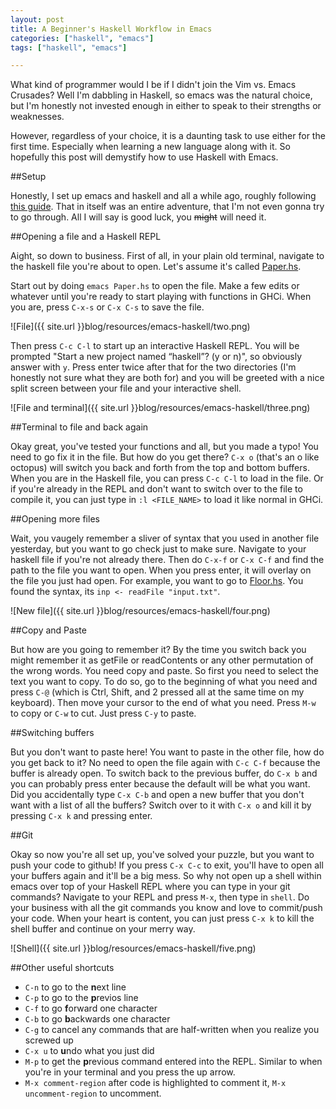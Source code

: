 ```yaml
---
layout: post
title: A Beginner's Haskell Workflow in Emacs
categories: ["haskell", "emacs"]
tags: ["haskell", "emacs"]

---
```


What kind of programmer would I be if I didn't join the Vim vs. Emacs Crusades? Well I'm dabbling in Haskell, so emacs was the natural choice, but I'm honestly not invested enough in either to speak to their strengths or weaknesses. 

However, regardless of your choice, it is a daunting task to use either for the first time. Especially when learning a new language along with it. So hopefully this post will demystify how to use Haskell with Emacs. 


##Setup

Honestly, I set up emacs and haskell and all a while ago, roughly following [this guide](https://github.com/serras/emacs-haskell-tutorial/blob/master/tutorial.md). That in itself was an entire adventure, that I'm not even gonna try to go through. All I will say is good luck, you ~~might~~ will need it.

##Opening a file and a Haskell REPL

Aight, so down to business. First of all, in your plain old terminal, navigate to the haskell file you're about to open. Let's assume it's called [Paper.hs](https://github.com/2016rshah/adventofcode/blob/master/day2/Paper.hs). 

Start out by doing `emacs Paper.hs` to open the file. Make a few edits or whatever until you're ready to start playing with functions in GHCi. When you are, press `C-x-s` or `C-x C-s` to save the file. 

![File]({{ site.url }}blog/resources/emacs-haskell/two.png)

Then press `C-c C-l` to start up an interactive Haskell REPL. You will be prompted "Start a new project named “haskell”? (y or n)", so obviously answer with `y`. Press enter twice after that for the two directories (I'm honestly not sure what they are both for) and you will be greeted with a nice split screen between your file and your interactive shell. 

![File and terminal]({{ site.url }}blog/resources/emacs-haskell/three.png)

##Terminal to file and back again

Okay great, you've tested your functions and all, but you made a typo! You need to go fix it in the file. But how do you get there? `C-x o` (that's an o like octopus) will switch you back and forth from the top and bottom buffers. When you are in the Haskell file, you can press `C-c C-l` to load in the file. Or if you're already in the REPL and don't want to switch over to the file to compile it, you can just type in `:l <FILE_NAME>` to load it like normal in GHCi. 

##Opening more files

Wait, you vaugely remember a sliver of syntax that you used in another file yesterday, but you want to go check just to make sure. Navigate to your haskell file if you're not already there. Then do `C-x-f` or `C-x C-f` and find the path to the file you want to open. When you press enter, it will overlay on the file you just had open. For example, you want to go to [Floor.hs](https://github.com/2016rshah/adventofcode/blob/master/day2/Paper.hs). You found the syntax, its `inp <- readFile "input.txt"`. 

![New file]({{ site.url }}blog/resources/emacs-haskell/four.png)

##Copy and Paste

But how are you going to remember it? By the time you switch back you might remember it as getFile or readContents or any other permutation of the wrong words. You need copy and paste. So first you need to select the text you want to copy. To do so, go to the beginning of what you need and press `C-@` (which is Ctrl, Shift, and 2 pressed all at the same time on my keyboard). Then move your cursor to the end of what you need. Press `M-w` to copy or `C-w` to cut. Just press `C-y` to paste.

##Switching buffers

But you don't want to paste here! You want to paste in the other file, how do you get back to it? No need to open the file again with `C-c C-f` because the buffer is already open. To switch back to the previous buffer, do `C-x b` and you can probably press enter because the default will be what you want. Did you accidentally type `C-x C-b` and open a new buffer that you don't want with a list of all the buffers? Switch over to it with `C-x o` and kill it by pressing `C-x k` and pressing enter.  

##Git

Okay so now you're all set up, you've solved your puzzle, but you want to push your code to github! If you press `C-x C-c` to exit, you'll have to open all your buffers again and it'll be a big mess. So why not open up a shell within emacs over top of your Haskell REPL where you can type in your git commands? Navigate to your REPL and press `M-x`, then type in `shell`. Do your business with all the git commands you know and love to commit/push your code. When your heart is content, you can just press `C-x k` to kill the shell buffer and continue on your merry way. 

![Shell]({{ site.url }}blog/resources/emacs-haskell/five.png)

##Other useful shortcuts
 - `C-n` to go to the **n**ext line
 - `C-p` to go to the **p**revios line
 - `C-f` to go **f**orward one character
 - `C-b` to go **b**ackwards one character
 - `C-g` to cancel any commands that are half-written when you realize you screwed up
 - `C-x u` to **u**ndo what you just did
 - `M-p` to get the **p**revious command entered into the REPL. Similar to when you're in your terminal and you press the up arrow.
 - `M-x comment-region` after code is highlighted to comment it, `M-x uncomment-region` to uncomment.

